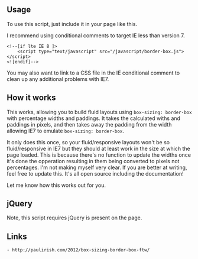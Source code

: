 ## Usage

To use this script, just include it in your page like this.

I recommend using conditional comments to target IE less than version 7.

````
<!--[if lte IE 8 ]>
	<script type="text/javascript" src="/javascript/border-box.js"></script>
<![endif]-->
````

You may also want to link to a CSS file in the IE conditional comment to clean up any additional problems with IE7.

## How it works

This works, allowing you to build fluid layouts using ````box-sizing: border-box```` with percentage widths and paddings. It takes the calculated withs and paddings in pixels, and then takes away the padding from the width allowing IE7 to emulate ````box-sizing: border-box````.

It only does this once, so your fluid/responsive layouts won't be so fluid/responsive in IE7 but they should at least work in the size at which the page loaded. This is because there's no function to update the widths once it's done the opperation resulting in them being converted to pixels not percentages. I'm not making myself very clear. If you are better at writing, feel free to update this. It's all open source including the documentation!

Let me know how this works out for you.

## jQuery

Note, this script requires jQuery is present on the page.

## Links

	- http://paulirish.com/2012/box-sizing-border-box-ftw/